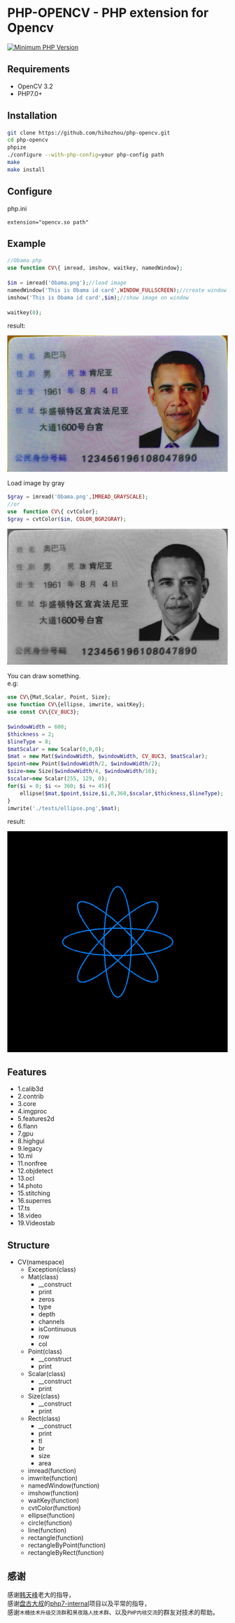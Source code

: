 # PHP-OPENCV - PHP extension for Opencv

[![Minimum PHP Version](https://img.shields.io/badge/php-%3E%3D%207.0-8892BF.svg)](https://php.net/)

## Requirements

- OpenCV 3.2
- PHP7.0+



## Installation

```bash
git clone https://github.com/hihozhou/php-opencv.git
cd php-opencv
phpize
./configure --with-php-config=your php-config path
make
make install
```

## Configure

php.ini

```
extension="opencv.so path"
```
## Example

```php
//Obama.php
use function CV\{ imread, imshow, waitkey, namedWindow};

$im = imread('Obama.png');//load image
namedWindow('This is Obama id card',WINDOW_FULLSCREEN);//create window
imshow('This is Obama id card',$im);//show image on window

waitkey(0);

```

result:

![Obama](tests/Obama.png)

Load image by gray

```php
$gray = imread('Obama.png',IMREAD_GRAYSCALE);
//or
use  function CV\{ cvtColor};
$gray = cvtColor($im, COLOR_BGR2GRAY);

```

![Obama_gray](tests/Obama_gray.png)


You can draw something.  
e.g:  

```php
use CV\{Mat,Scalar, Point, Size};
use function CV\{ellipse, imwrite, waitKey};
use const CV\{CV_8UC3};

$windowWidth = 600;
$thickness = 2;
$lineType = 8;
$matScalar = new Scalar(0,0,0);
$mat = new Mat($windowWidth, $windowWidth, CV_8UC3, $matScalar);
$point=new Point($windowWidth/2, $windowWidth/2);
$size=new Size($windowWidth/4, $windowWidth/16);
$scalar=new Scalar(255, 129, 0);
for($i = 0; $i <= 360; $i += 45){
    ellipse($mat,$point,$size,$i,0,360,$scalar,$thickness,$lineType);
}
imwrite('./tests/ellipse.png',$mat);

```

result:

![ellipse](tests/ellipse.png)



## Features
- 1.calib3d
- 2.contrib
- 3.core
- 4.imgproc
- 5.features2d
- 6.flann
- 7.gpu
- 8.highgui
- 9.legacy
- 10.ml
- 11.nonfree
- 12.objdetect
- 13.ocl
- 14.photo
- 15.stitching
- 16.superres
- 17.ts
- 18.video
- 19.Videostab

## Structure
- CV(namespace)
    - Exception(class)
    - Mat(class)
        - __construct
        - print
        - zeros
        - type
        - depth
        - channels
        - isContinuous
        - row
        - col
    - Point(class)
        - __construct
        - print
    - Scalar(class)
        - __construct
        - print
    - Size(class)
        - __construct
        - print
    - Rect(class)
        - __construct
        - print
        - tl
        - br
        - size
        - area
    - imread(function)
    - imwrite(function)
    - namedWindow(function)
    - imshow(function)
    - waitKey(function)
    - cvtColor(function)
    - ellipse(function)
    - circle(function)
    - line(function)
    - rectangle(function)
    - rectangleByPoint(function)
    - rectangleByRect(function)
    
    
## 感谢

感谢[韩天峰](https://github.com/matyhtf)老大的指导，  
感谢[盘古大叔](https://github.com/pangudashu)的[php7-internal](https://github.com/pangudashu/php7-internal)项目以及平常的指导，  
感谢`木桶技术升级交流群`和`黑夜路人技术群`、以及`PHP内核交流`的群友对技术的帮助。